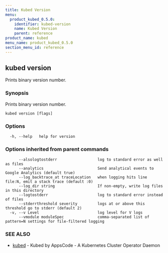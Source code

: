 ```yaml
---
title: Kubed Version
menu:
  product_kubed_0.5.0:
    identifier: kubed-version
    name: Kubed Version
    parent: reference
product_name: kubed
menu_name: product_kubed_0.5.0
section_menu_id: reference
---
```


## kubed version

Prints binary version number.

### Synopsis

Prints binary version number.

```
kubed version [flags]
```

### Options

```
  -h, --help   help for version
```

### Options inherited from parent commands

```
      --alsologtostderr                  log to standard error as well as files
      --analytics                        Send analytical events to Google Analytics (default true)
      --log_backtrace_at traceLocation   when logging hits line file:N, emit a stack trace (default :0)
      --log_dir string                   If non-empty, write log files in this directory
      --logtostderr                      log to standard error instead of files
      --stderrthreshold severity         logs at or above this threshold go to stderr (default 2)
  -v, --v Level                          log level for V logs
      --vmodule moduleSpec               comma-separated list of pattern=N settings for file-filtered logging
```

### SEE ALSO

* [kubed](/products/kubed/0.5.0/reference/kubed)	 - Kubed by AppsCode - A Kubernetes Cluster Operator Daemon


